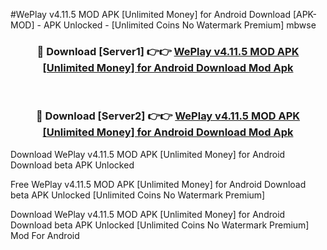 #WePlay v4.11.5 MOD APK [Unlimited Money] for Android Download [APK-MOD] - APK Unlocked - [Unlimited Coins No Watermark Premium] mbwse



<div align="center">

<h3>🔴 Download [Server1] 👉👉 <a href="https://momento.my/?title=WePlay_v4.11.5_MOD_APK_[Unlimited_Money]_for_Android_Download">WePlay v4.11.5 MOD APK [Unlimited Money] for Android Download Mod Apk</a></h3><br>

<h3>🔴 Download [Server2] 👉👉 <a href="https://momento.my/?title=WePlay_v4.11.5_MOD_APK_[Unlimited_Money]_for_Android_Download">WePlay v4.11.5 MOD APK [Unlimited Money] for Android Download Mod Apk</a></h3>
</div>



Download WePlay v4.11.5 MOD APK [Unlimited Money] for Android Download beta APK Unlocked

Free WePlay v4.11.5 MOD APK [Unlimited Money] for Android Download beta APK Unlocked [Unlimited Coins No Watermark Premium]

Download WePlay v4.11.5 MOD APK [Unlimited Money] for Android Download beta APK Unlocked [Unlimited Coins No Watermark Premium] Mod For Android
